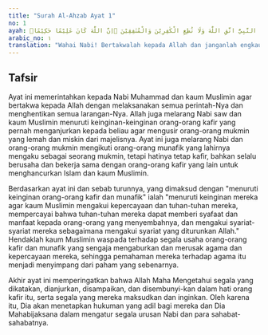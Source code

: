 ```yaml
---
title: "Surah Al-Ahzab Ayat 1"
no: 1
ayah: يٰٓاَيُّهَا النَّبِيُّ اتَّقِ اللّٰهَ وَلَا تُطِعِ الْكٰفِرِيْنَ وَالْمُنٰفِقِيْنَ ۗاِنَّ اللّٰهَ كَانَ عَلِيْمًا حَكِيْمًاۙ 
arabic_no: ١
translation: "Wahai Nabi! Bertakwalah kepada Allah dan janganlah engkau menuruti (keinginan) orang-orang kafir dan orang-orang munafik. Sesungguhnya Allah Maha Mengetahui, Mahabijaksana,"
---
```


## Tafsir

Ayat ini memerintahkan kepada Nabi Muhammad dan kaum Muslimin agar bertakwa kepada Allah dengan melaksanakan semua perintah-Nya dan menghentikan semua larangan-Nya. Allah juga melarang Nabi saw dan kaum Muslimin menuruti keinginan-keinginan orang-orang kafir yang pernah menganjurkan kepada beliau agar mengusir orang-orang mukmin yang lemah dan miskin dari majelisnya. Ayat ini juga melarang Nabi dan orang-orang mukmin mengikuti orang-orang munafik yang lahirnya mengaku sebagai seorang mukmin, tetapi hatinya tetap kafir, bahkan selalu berusaha dan bekerja sama dengan orang-orang kafir yang lain untuk menghancurkan Islam dan kaum Muslimin.

Berdasarkan ayat ini dan sebab turunnya, yang dimaksud dengan "menuruti keinginan orang-orang kafir dan munafik" ialah "menuruti keinginan mereka agar kaum Muslimin mengakui kepercayaan dan tuhan-tuhan mereka, mempercayai bahwa tuhan-tuhan mereka dapat memberi syafaat dan manfaat kepada orang-orang yang menyembahnya, dan mengakui syariat-syariat mereka sebagaimana mengakui syariat yang diturunkan Allah." Hendaklah kaum Muslimin waspada terhadap segala usaha orang-orang kafir dan munafik yang sengaja mengaburkan dan merusak agama dan kepercayaan mereka, sehingga pemahaman mereka terhadap agama itu menjadi menyimpang dari paham yang sebenarnya.

Akhir ayat ini memperingatkan bahwa Allah Maha Mengetahui segala yang dikatakan, dianjurkan, disampaikan, dan disembunyi-kan dalam hati orang kafir itu, serta segala yang mereka maksudkan dan inginkan. Oleh karena itu, Dia akan menetapkan hukuman yang adil bagi mereka dan Dia Mahabijaksana dalam mengatur segala urusan Nabi dan para sahabat-sahabatnya.